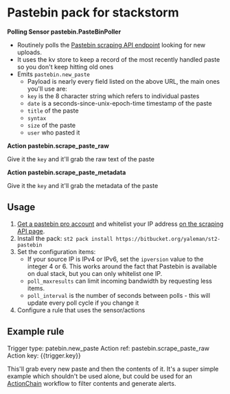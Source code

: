 # Pastebin pack for stackstorm

**Polling Sensor pastebin.PasteBinPoller**

* Routinely polls the [Pastebin scraping API endpoint](https://pastebin.com/doc_scraping_api) looking for new uploads.
* It uses the kv store to keep a record of the most recently handled paste so you don't keep hitting old ones
* Emits `pastebin.new_paste`
    * Payload is nearly every field listed on the above URL, the main ones you'll use are:
    * `key` is the 8 character string which refers to individual pastes
    * `date` is a seconds-since-unix-epoch-time timestamp of the paste
    * `title` of the paste
    * `syntax`
    * `size` of the paste
    * `user` who pasted it

**Action pastebin.scrape_paste_raw**

Give it the `key` and it'll grab the raw text of the paste

**Action pastebin.scrape_paste_metadata**

Give it the `key` and it'll grab the metadata of the paste

## Usage

1. [Get a pastebin pro account](https://pastebin.com/pro) and whitelist your IP address [on the scraping API page](https://pastebin.com/doc_scraping_api).
2. Install the pack: `st2 pack install https://bitbucket.org/yaleman/st2-pastebin`
3. Set the configuration items:
    * If your source IP is IPv4 or IPv6, set the `ipversion` value to the integer 4 or 6. This works around the fact that Pastebin is available on dual stack, but you can only whitelist one IP.
    * `poll_maxresults` can limit incoming bandwidth by requesting less items.
    * `poll_interval` is the number of seconds between polls - this will update every poll cycle if you change it
4. Configure a rule that uses the sensor/actions

## Example rule

Trigger type: patebin.new_paste
Action ref: pastebin.scrape_paste_raw
Action key: {{trigger.key}} 

This'll grab every new paste and then the contents of it. It's a super simple example which shouldn't be used alone, but could be used for an [ActionChain](https://docs.stackstorm.com/actionchain.html) workflow to filter contents and generate alerts.